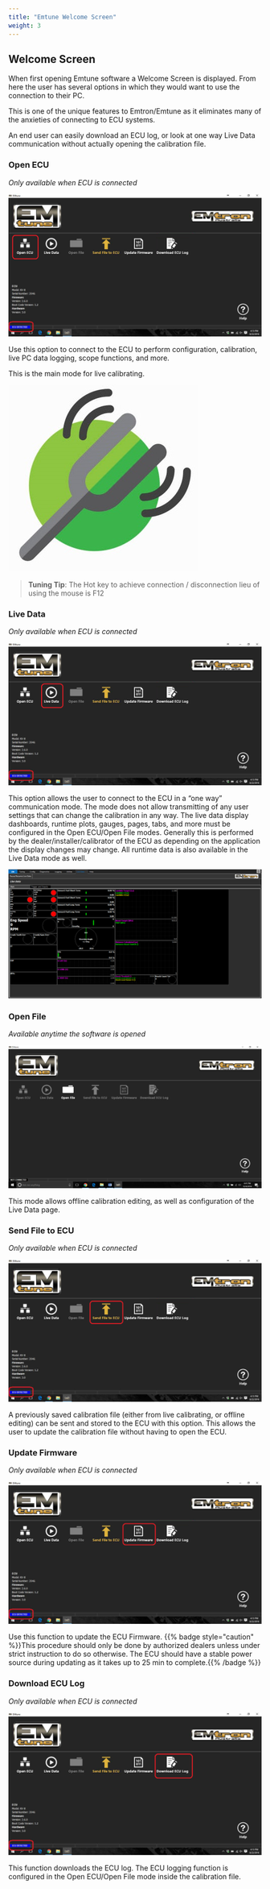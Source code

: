 ```yaml
---
title: "Emtune Welcome Screen"
weight: 3
---
```


## Welcome Screen
When first opening Emtune software a Welcome Screen is displayed.
From here the user has several options in which they would want to use the connection to their PC.

This is one of the unique features to Emtron/Emtune as it eliminates many of the anxieties of connecting to ECU systems.

An end user can easily download an ECU log, or look at one way Live Data communication without actually opening the calibration file.

### Open ECU 
*Only available when ECU is connected*

![Image](</img/NewItem158.png>)

Use this option to connect to the ECU to perform configuration, calibration, live PC data logging, scope functions, and more.

This is the main mode for live calibrating.

![Image](</img/Tuning Tip.jpg>)

> **Tuning Tip**: The Hot key to achieve connection / disconnection lieu of using the mouse is F12



### Live Data 
*Only available when ECU is connected*

![Image](</img/NewItem157.png>)

This option allows the user to connect to the ECU in a “one way” communication mode. The mode does not allow transmitting of any user settings that can change the calibration in any way. The live data display dashboards, runtime plots, gauges, pages, tabs, and more must be configured in the Open ECU/Open File modes. Generally this is performed by the dealer/installer/calibrator of the ECU as depending on the application the display changes may change. All runtime data is also available in the Live Data mode as well.

![Image](</img/NewItem156.png>)


### Open File
*Available anytime the software is opened*

![Image](</img/NewItem155.png>)

This mode allows offline calibration editing, as well as configuration of the Live Data page.

### Send File to ECU 
*Only available when ECU is connected*

![Image](</img/NewItem154.png>)

A previously saved calibration file (either from live calibrating, or offline editing) can be sent and stored to the ECU with this option. This allows the user to update the calibration file without having to open the ECU.

### Update Firmware 
*Only available when ECU is connected*

![Image](</img/NewItem153.png>)

Use this function to update the ECU Firmware.
{{% badge style="caution" %}}This procedure should only be done by authorized dealers unless under strict instruction to do so otherwise. The ECU should have a stable power source during updating as it takes up to 25 min to complete.{{% /badge %}}


### Download ECU Log
*Only available when ECU is connected*

![Image](</img/NewItem152.png>)

This function downloads the ECU log. The ECU logging function is configured in the Open ECU/Open File mode inside the calibration file.
